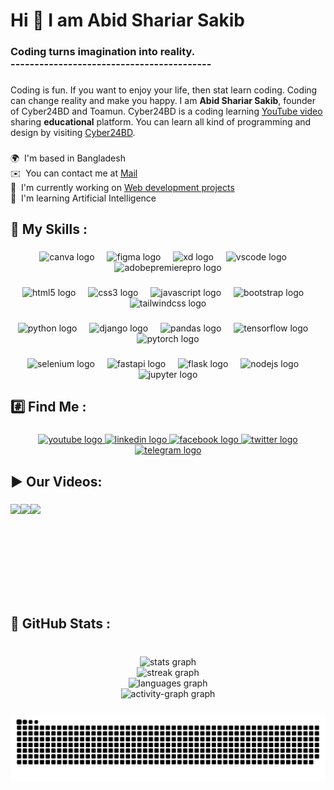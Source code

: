 <h1 align="left">Hi 👋 I am Abid Shariar Sakib</h1>

###

<h3 align="left">Coding turns imagination into reality.<br>------------------------------------------</h3>

###

<p align="left">Coding is fun. If you want to enjoy your life, then stat learn coding. Coding can change reality and make you happy. I am <b color="green">Abid Shariar Sakib</b>, founder of Cyber24BD and Toamun. Cyber24BD is a coding learning <a href="https://www.youtube.com/@cyber24bd">YouTube video</a> sharing <b>educational</b> platform. You can learn all kind of programming and design by visiting <a href="https://www.youtube.com/@cyber24bd">Cyber24BD</a>.</p>

###

<p align="left">
🌍  I'm based in Bangladesh <br> 
✉️  You can contact me at <a href="mailto:abidsakib@skiff.com">Mail</a> <br> 
🚀  I'm currently working on <a href="http://github.com/Cyber24BD/Frontend-Development-2024">Web development projects</a><br> 
🧠  I'm learning Artificial Intelligence</p>

###

<h2 align="left">📖 My Skills :</h2>

###

<div align="center">
<img src="https://cdn.jsdelivr.net/gh/devicons/devicon/icons/canva/canva-original.svg" height="40" alt="canva logo" />
<img width="12" />
<img src="https://cdn.jsdelivr.net/gh/devicons/devicon/icons/figma/figma-original.svg" height="40" alt="figma logo" />
<img width="12" />
<img src="https://skillicons.dev/icons?i=xd" height="40" alt="xd logo" />
<img width="12" />
<img src="https://skillicons.dev/icons?i=vscode" height="40" alt="vscode logo" />
<img width="12" />
<img src="https://cdn.simpleicons.org/adobepremierepro/9999FF" height="40" alt="adobepremierepro logo" />
</div>

###

<div align="center">
<img src="https://skillicons.dev/icons?i=html" height="40" alt="html5 logo" />
<img width="12" />
<img src="https://skillicons.dev/icons?i=css" height="40" alt="css3 logo" />
<img width="12" />
<img src="https://skillicons.dev/icons?i=js" height="40" alt="javascript logo" />
<img width="12" />
<img src="https://cdn.jsdelivr.net/gh/devicons/devicon/icons/bootstrap/bootstrap-original.svg" height="40" alt="bootstrap logo" />
<img width="12" />
<img src="https://skillicons.dev/icons?i=tailwind" height="40" alt="tailwindcss logo" />
</div>

###

<div align="center">
<img src="https://skillicons.dev/icons?i=py" height="40" alt="python logo" />
<img width="12" />
<img src="https://skillicons.dev/icons?i=django" height="40" alt="django logo" />
<img width="12" />
<img src="https://cdn.jsdelivr.net/gh/devicons/devicon/icons/pandas/pandas-original.svg" height="40" alt="pandas logo" />
<img width="12" />
<img src="https://skillicons.dev/icons?i=tensorflow" height="40" alt="tensorflow logo" />
<img width="12" />
<img src="https://skillicons.dev/icons?i=pytorch" height="40" alt="pytorch logo" />
</div>

###

<div align="center">
<img src="https://skillicons.dev/icons?i=selenium" height="40" alt="selenium logo" />
<img width="12" />
<img src="https://skillicons.dev/icons?i=fastapi" height="40" alt="fastapi logo" />
<img width="12" />
<img src="https://skillicons.dev/icons?i=flask" height="40" alt="flask logo" />
<img width="12" />
<img src="https://skillicons.dev/icons?i=nodejs" height="40" alt="nodejs logo" />
<img width="12" />
<img src="https://cdn.simpleicons.org/jupyter/F37626" height="40" alt="jupyter logo" />
</div>

###

<h2 align="left">#️⃣ Find Me :</h2>

###

<div align="center">
<a href="https://www.youtube.com/@cyber24bd" target="_blank">
<img src="https://raw.githubusercontent.com/maurodesouza/profile-readme-generator/master/src/assets/icons/social/youtube/default.svg" width="52" height="40" alt="youtube logo" />
</a>
<a href="https://www.linkedin.com/in/abid-shariar-sakib/" target="_blank">
<img src="https://raw.githubusercontent.com/maurodesouza/profile-readme-generator/master/src/assets/icons/social/linkedin/default.svg" width="52" height="40" alt="linkedin logo" />
</a>
<a href="https://www.facebook.com/toamun.education" target="_blank">
<img src="https://raw.githubusercontent.com/maurodesouza/profile-readme-generator/master/src/assets/icons/social/facebook/default.svg" width="52" height="40" alt="facebook logo" />
</a>
<a href="https://twitter.com/AbidShariarSa" target="_blank">
<img src="https://raw.githubusercontent.com/maurodesouza/profile-readme-generator/master/src/assets/icons/social/twitter/default.svg" width="52" height="40" alt="twitter logo" />
</a>
<a href="https://t.me/cyber03bd" target="_blank">
<img src="https://raw.githubusercontent.com/maurodesouza/profile-readme-generator/master/src/assets/icons/social/telegram/default.svg" width="52" height="40" alt="telegram logo" />
</a>
</div>

###

###
<h2 align="left">▶️ Our Videos:</h2>

###

<a href="https://youtu.be/fNvCMikld4U">
<img align="left" height="150" src="https://i9.ytimg.com/vi/fNvCMikld4U/maxresdefault.jpg?v=6594341d&sqp=CLjd46wG&rs=AOn4CLClpAZI_7LNju_5hlGLk8GCfMhg8Q" /> </a>

###


<a href="https://youtu.be/WYXPnqrPnCQ">
<img align="left" height="150" src="https://i9.ytimg.com/vi/WYXPnqrPnCQ/maxresdefault.jpg?v=658f9a96&sqp=CLjd46wG&rs=AOn4CLA5dJer0SDcwEm7gCbrmHiundq-cA" /></a>

###

<a href="https://youtu.be/ITAn9Sapg5Y">
<img align="left" height="150" src="https://i9.ytimg.com/vi/ITAn9Sapg5Y/sddefault.jpg?v=65890966&sqp=COTf46wG&rs=AOn4CLDGt9IigkaNKEK-qbZl873GveK7Yw" /></a>

###

<br clear="both">
<h2 align="left">🔄 GitHub Stats :</h2>

###

<br clear="both">

<div align="center">
<img src="https://github-readme-stats.vercel.app/api?username=Cyber24BD&hide_title=false&hide_rank=false&show_icons=true&include_all_commits=true&count_private=false&disable_animations=false&theme=vue-dark&locale=en&hide_border=true&order=1&custom_title=Cyber24BD%20GitHub%20Stats%20" height="200" alt="stats graph" /> <br>
<img src="https://streak-stats.demolab.com?user=Cyber24BD&locale=en&mode=weekly&theme=vue-dark&hide_border=true&border_radius=5&order=3" height="191" alt="streak graph" /> <br>
<img src="https://github-readme-stats.vercel.app/api/top-langs?username=Cyber24BD&locale=en&hide_title=false&layout=compact&card_width=320&langs_count=10&theme=vue-dark&hide_border=true&order=2" height="175" alt="languages graph" /> <br>
<img src="https://github-readme-activity-graph.vercel.app/graph?username=Cyber24BD&radius=16&theme=vue&area=true&order=5&custom_title=Cyber24BD%20Activity%20&hide_border=true" height="300" alt="activity-graph graph" />
</div>

###

<img src="https://raw.githubusercontent.com/Cyber24BD/Cyber24BD/output/snake.svg" alt="Snake animation" />

###
